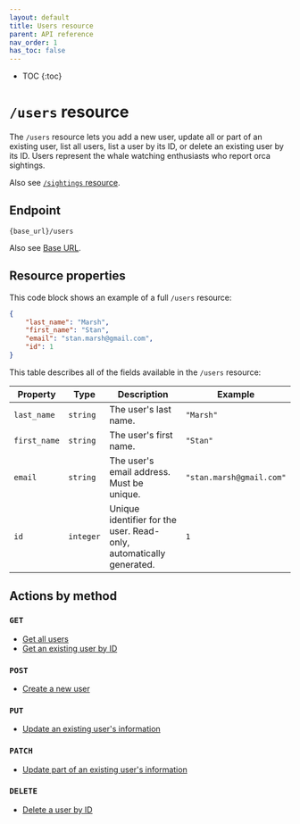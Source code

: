 ```yaml
---
layout: default
title: Users resource
parent: API reference
nav_order: 1
has_toc: false
---
```


- TOC
{:toc}

# `/users` resource

The `/users` resource lets you add a new user, update all or part of an existing user, list all users, list a user by its ID, or delete an existing user by its ID. Users represent the whale watching enthusiasts who report orca sightings.

Also see [`/sightings` resource](../sightings-resource/sightings-resource.md).

## Endpoint

`{base_url}/users`

Also see [Base URL](../base-url.md).

## Resource properties

This code block shows an example of a full `/users` resource:

```json
{
    "last_name": "Marsh",
    "first_name": "Stan",
    "email": "stan.marsh@gmail.com",
    "id": 1
}
```

This table describes all of the fields available in the `/users` resource:

| Property     | Type      | Description                                                  | Example                  |
| ------------ | --------- | ------------------------------------------------------------ | ------------------------ |
| `last_name`  | `string`  | The user's last name.                                        | `"Marsh"`                |
| `first_name` | `string`  | The user's first name.                                       | `"Stan"`                 |
| `email`      | `string`  | The user's email address. Must be unique.                    | `"stan.marsh@gmail.com"` |
| `id`         | `integer` | Unique identifier for the user. Read-only, automatically generated. | `1`               |

## Actions by method

### `GET`

* [Get all users](./users-get.md)
* [Get an existing user by ID](./users-get.md)

### `POST`

* [Create a new user](./users-post.md)

### `PUT`

* [Update an existing user's information](./users-put.md)

### `PATCH`

* [Update part of an existing user's information](./users-patch.md)

### `DELETE`

* [Delete a user by ID](./users-delete.md)
